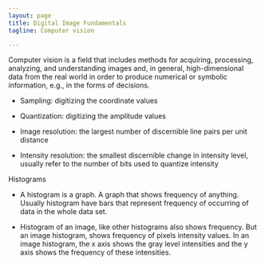 ```yaml
---
layout: page
title: Digital Image Fundamentals
tagline: Computer vision

---
```


Computer vision is a field that includes methods for acquiring, processing, analyzing, and understanding images and, in general, high-dimensional data from the real world in order to produce numerical or symbolic information, e.g., in the forms of decisions.

- Sampling: digitizing the coordinate values 
- Quantization: digitizing the amplitude values

- Image resolution: the largest number of discernible line pairs per unit distance 
- Intensity resolution: the smallest discernible change in intensity level, usually refer to the number of bits used to quantize intensity

Histograms

- A histogram is a graph. A graph that shows frequency of anything. Usually histogram have bars that represent frequency of occurring of data in the whole data set.

- Histogram of an image, like other histograms also shows frequency. But an image histogram, shows frequency of pixels intensity values. In an image histogram, the x axis shows the gray level intensities and the y axis shows the frequency of these intensities.
